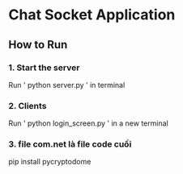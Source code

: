 # Chat Socket Application
 
## How to Run
### 1. Start the server 
Run ' python server.py ' in terminal
### 2. Clients
Run ' python login_screen.py ' in a new terminal
### 3. file com.net là file code cuối 
pip install pycryptodome
